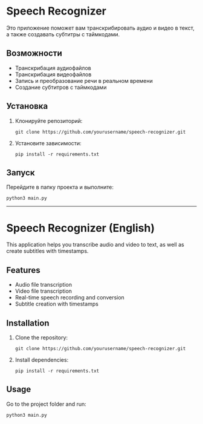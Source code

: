 # Speech Recognizer

Это приложение поможет вам транскрибировать аудио и видео в текст, а также создавать субтитры с таймкодами.

## Возможности

- Транскрибация аудиофайлов
- Транскрибация видеофайлов
- Запись и преобразование речи в реальном времени
- Создание субтитров с таймкодами

## Установка

1. Клонируйте репозиторий:
   ```
   git clone https://github.com/yourusername/speech-recognizer.git
   ```
2. Установите зависимости:
   ```
   pip install -r requirements.txt
   ```

## Запуск

Перейдите в папку проекта и выполните:
```
python3 main.py
```

---

# Speech Recognizer (English)

This application helps you transcribe audio and video to text, as well as create subtitles with timestamps.

## Features

- Audio file transcription
- Video file transcription
- Real-time speech recording and conversion
- Subtitle creation with timestamps

## Installation

1. Clone the repository:
   ```
   git clone https://github.com/yourusername/speech-recognizer.git
   ```
2. Install dependencies:
   ```
   pip install -r requirements.txt
   ```

## Usage

Go to the project folder and run:
```
python3 main.py
```